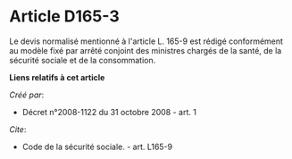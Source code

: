 # Article D165-3

Le devis normalisé mentionné à l'article L. 165-9 est rédigé conformément au modèle fixé par arrêté conjoint des ministres
chargés de la santé, de la sécurité sociale et de la consommation.

**Liens relatifs à cet article**

_Créé par_:

  - Décret n°2008-1122 du 31 octobre 2008 - art. 1

_Cite_:

  - Code de la sécurité sociale. - art. L165-9
